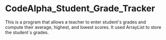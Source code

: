 # CodeAlpha_Student_Grade_Tracker
This is a program that allows a teacher to enter student's grades and compute their average, highest, and lowest scores.
It used ArrayList to store the student`s grades.

